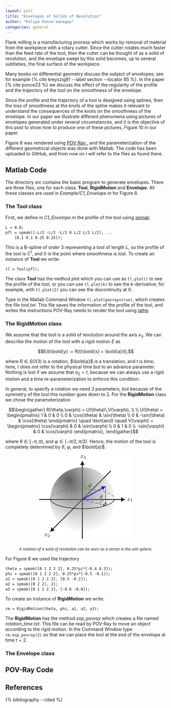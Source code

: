 ```yaml
---
layout: post
title: "Envelopes of Solids of Revolution"
author: "Felipe Ponce-Vanegas"
categories: general
---
```


Flank milling is a manufacturing process which
works by removal of material from the workpiece with a rotary cutter.
Since the cutter rotates much faster than the feed rate of the tool, then
the cutter can be thought of as a solid of revolution,
and the envelope swept by this solid becomes, up to several subtleties,
the final surface of the workpiece.

Many books on differential geometry discuss the subject of envelopes;
see for example {% cite kreyszig91 --label section --locator 85 %}.
In the paper {% cite ponce23 %} we discuss the effect of the regularity
of the profile and the trajectory of the tool on the smoothness of the envelope.

Since the profile and the trajectory of a tool is designed using splines,
then the loss of smoothness at the knots of the spline makes it relevant
to understand the consequences of the knots on the smoothness of the envelope.
In our paper we illustrate different phenomena using pictures of envelopes generated under several circumstances,
and it is the objective of this post to show how to produce one of these pictures, Figure 10 in our paper.

Figure 8 was rendered using <a href="http://www.povray.org/" target="_blank"> POV-Ray </a>,
and the parameterization of the different geometrical objects was done with Matlab.
The code has been uploaded to GitHub, and from now on
I will refer to the files as found there.

## Matlab Code

The directory *src* contains the basic program to generate envelopes.
There are three files, one for each class: **Tool**, **RigidMotion** and **Envelope**.
All these classes are used in *Example/C1_Envelope.m* for Figure 8.

### The Tool class

First, we define in *C1_Envelope.m* the profile of the tool using <a href="https://www.mathworks.com/help/curvefit/spmak.html" target="_blank"> spmak</a>:

    L = 0.8;
    pfl = spmak([-L/2 -L/2 -L/2 0 L/2 L/2 L/2], ...
        [0.1 0.1 0.25 0.25]);

This is a B-spline of order 3 representing a tool of length *L*,
so the profile of the tool is $C^1$, and $0$ is the point where smoothness is lost.
To create an instance of **Tool** we write:

    tl = Tool(pfl);

The class **Tool** has the method *plot* which you can use as `tl.plot()` to see the profile of the tool,
or you can use `tl.plot(k)` to see the $k$-derivative; for example,
with `tl.plot(2)` you can see the discontinuity at $0$.

Type in the Matlab Command Window `tl.plot(povray=true)`, which creates the file *tool.txt*.
This file saves the information of the profile of the tool, and
writes the instructions POV-Ray needs to render the tool using
<a href="https://www.povray.org/documentation/view/3.7.1/60/" target="_blank"> lathe</a>.

### The RigidMotion class

We assume that the tool is a solid of revolution around the axis $x_3$.
We can describe the motion of the tool with a rigid motion $E$ as

$$E(t)\bold{y} := R(t)\bold{x} + \bold{a}(t),$$

where $R \in SO(3)$ is a rotation, $\bold{a}$ is a translation, and $t$ is time;
here, $t$ does not refer to the physical time but to an advance parameter.
Nothing is lost if we assume that $a_2 = t$, because
we can always use a rigid motion and a time re-parameterization to enforce this condition.

In general, to specify a rotation we need 3 parameters, but
because of the symmetry of the tool this number goes down to 2.
For the **RigidMotion** class we chose the parameterization

$$\begin{gather}
R(\theta,\varphi) = U(\theta)\,V(\varphi), \\ \\
U(\theta) = \begin{pmatrix}
1   & 0             & 0             \\
0   & \cos(\theta)  & \sin(\theta)  \\
0   & -\sin(\theta) & \cos(\theta)
\end{pmatrix}
\quad \text{and} \quad
V(\varphi) = \begin{pmatrix}
\cos(\varphi)   & 0  & \sin(\varphi)   \\
0               & 1  & 0               \\
-\sin(\varphi)  & 0  & \cos(\varphi)
\end{pmatrix},
\end{gather}$$

where $\theta \in [-\pi, \pi)$, and $\varphi \in [-\pi/2, \pi/2)$.
Hence, the motion of the tool is completely determined by $\theta$, $\varphi$, and $\bold{a}$.

<p style="text-align:center;">
<img
    src="/assets/img/rotation_pmt.png"
    alt="rotation"
    width="300">
</p>
<p style="text-align:center;"><em><small>
A rotation of a solid of revolution can be seen as a vector in the unit sphere.
</small></em></p>

For Figure 8 we used the trajectory

    theta = spmak([0 1 2 2 2], 0.25*pi*[-0.4 0.3]);
    phi = spmak([0 1 2 2 2], 0.25*pi*[-0.5 -0.1]);
    a1 = spmak([0 1 2 2 2], [0.5 -0.2]);
    a2 = spmak([0 2 2], 2);
    a3 = spmak([0 1 2 2 2], [-0.6 -0.8]);

To create an instance of **RigidMotion** we write:

    rm = RigidMotion(theta, phi, a1, a2, a3);

The **RigidMotion** has the method *exp_povray* which creates a file named *rotation_time.txt*.
This file can be read by POV-Ray to move an object according to the rigid motion.
In the Command Window type `rm.exp_povray(2)` so that we can place the tool at the end of the envelope at time $t = 2$.

### The Envelope class

## POV-Ray Code

## References

{% bibliography --cited %}
